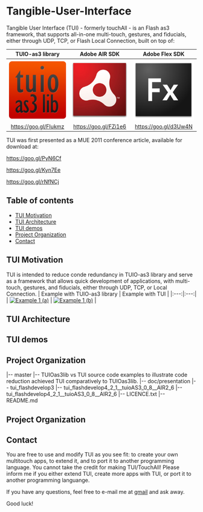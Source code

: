 # Tangible-User-Interface
Tangible User Interface (TUI) - formerly touchAll - is an Flash as3 framework, that supports all-in-one multi-touch, gestures, and fiducials, either through UDP, TCP, or Flash Local Connection, built on top of:

| TUIO-as3 library | Adobe AIR SDK | Adobe Flex SDK |
|:---:|:---:|:---:|
| [![TUIO-as3 library](https://raw.githubusercontent.com/g-amador/Tangible-User-Interface/master/doc/presentation/images/tuioAS3.png)](https://raw.githubusercontent.com/g-amador/Tangible-User-Interface/master/doc/presentation/images/tuioAS3.png) | [![Adobe AIR SDK](https://raw.githubusercontent.com/g-amador/Tangible-User-Interface/master/doc/presentation/images/Adobe-Air.jpg)](https://raw.githubusercontent.com/g-amador/Tangible-User-Interface/master/doc/presentation/images/Adobe-Air.jpg) | [![Adobe Flex SDK](https://raw.githubusercontent.com/g-amador/Tangible-User-Interface/master/doc/presentation/images/Fx_small.png)](https://raw.githubusercontent.com/g-amador/Tangible-User-Interface/master/doc/presentation/images/Fx_small.png) | 
| https://goo.gl/FIukmz | https://goo.gl/FZi1e6 | https://goo.gl/d3Uw4N |

TUI was first presented as a MUE 2011 conference article, available for download at:

https://goo.gl/PyN6Cf

https://goo.gl/Kyn7Ee

https://goo.gl/rNfNCj


## Table of contents

* [TUI Motivation](#tui_why)
* [TUI Architecture](#tui_architecture)
* [TUI demos](#tui_demos)
* [Project Organization](#p_organization)
* [Contact](#contact)

## <a name="tui_why">TUI Motivation 
TUI is intended to reduce conde redundancy in TUIO-as3 library and serve as a framework that allows quick development of applications, with multi-touch, gestures, and fiducials, either through UDP, TCP, or Local Connection.
| Example with TUIO-as3 library | Example with TUI |
|:---:|:---:|
| [![Example 1 (a)](https://raw.githubusercontent.com/g-amador/Tangible-User-Interface/master/TUIOas3lib%20vs%20TUI/fbApplication.as)](https://raw.githubusercontent.com/g-amador/Tangible-User-Interface/master/TUIOas3lib%20vs%20TUI/fbApplication.as) | [![Example 1 (b)](https://raw.githubusercontent.com/g-amador/Tangible-User-Interface/master/TUIOas3lib%20vs%20TUI/fbApplicationNoTUI.as)](https://raw.githubusercontent.com/g-amador/Tangible-User-Interface/master/TUIOas3lib%20vs%20TUI/fbApplicationNoTUI.as) | 


## <a name="tui_architecture">TUI Architecture


## <a name="tui_demos">TUI demos


## <a name="p_organization">Project Organization

|-- master
    |-- TUIOas3lib vs TUI                               source code examples to illustrate code reduction achieved TUI comparatively to TUIOas3lib. 
    |-- doc/presentation
    |-- tui_flashdevelop3
    |-- tui_flashdevelop4_2_1__tuioAS3_0_8__AIR2_6
    |-- tui_flashdevelop4_2_1__tuioAS3_0_8__AIR2_6
    |-- LICENCE.txt
    |-- README.md


## <a name="p_organization">Project Organization


## <a name="contact">Contact

You are free to use and modify TUI as you see fit: to create your own multitouch apps, to extend it, and to port it to another programming language. 
You cannot take the credit for making TUI/TouchAll! 
Please inform me if you either extend TUI, create more apps with TUI, or port it to another programming languange.

If you have any questions, feel free to e-mail me at [gmail](mailto://g.n.p.amador@gmail.com) and ask away.

Good luck!
